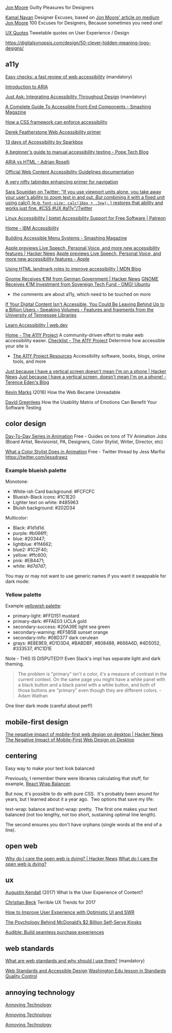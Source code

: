 
[Jon Moore](https://medium.com/ux-power-tools/guilty-pleasures-for-designers-b34f2a3f604a)
Guilty Pleasures for Designers

[Kamal Nayan](http://www.uxcuses.com/)
Designer Excuses, based on [Jon Moore' article on medium](https://medium.com/ux-power-tools/100-excuses-for-designers-517344cdd910)
[Jon Moore](https://medium.com/ux-power-tools/100-excuses-for-designers-517344cdd910)
100 Excuses for Designers, Because sometimes you need one!

[UX Quotes](http://uxchoice.com/ux-quotes)
Tweetable quotes on User Experience / Design

https://digitalsynopsis.com/design/50-clever-hidden-meaning-logo-designs/

## a11y

[Easy checks: a fast review of web accessibility](http://www.w3.org/WAI/eval/preliminary.html)
(mandatory)

[Introduction to ARIA](https://webaim.org/techniques/aria/)

[Just Ask: Integrating Accessibility Throughout Design](http://uiaccess.com/JustAsk/index.html)
(mandatory)

[A Complete Guide To Accessible Front-End Components - Smashing Magazine](https://www.smashingmagazine.com/2021/03/complete-guide-accessible-front-end-components)

[How a CSS framework can enforce accessibility](http://www.ebaytechblog.com/2015/11/04/how-our-css-framework-helps-enforce-accessibility/)

[Derek Featherstone Web Accessibility primer](https://www.linkedin.com/learning/accessibility-for-web-design/welcome?autoplay=true)

[13 days of Accessibility by Sparkbox](https://seesparkbox.com/foundry/13_wcag_2.1_web_accessibility_guidelines)

[A beginner's guide to manual accessibility testing - Pope Tech Blog](https://blog.pope.tech/2023/03/01/a-beginners-guide-to-manual-accessibility-testing/)

[ARIA vs HTML - Adrian Roselli](https://adrianroselli.com/2023/02/aria-vs-html.html)

[Official Web Content Accessibility Guidelines documentation](https://www.w3.org/TR/WCAG21/)

[A very nifty tabindex enhancing primer for navigation](https://www.sarasoueidan.com/blog/keyboard-friendlier-article-listings/)

[Sara Soueidan on Twitter: "If you use viewport units alone, you take away your user's ability to zoom text in and out. *But* combining it with a fixed unit using calc() (e.g. `font-size: calc(16px + .3vw);` ) restores that ability and works just fine. #CSS #UX #a11y"/Twitter](https://twitter.com/SaraSoueidan/status/1121645149983891457?s=20)

[Linux Accessibility | bietet Accessibility Support for Free Software | Patreon](https://www.patreon.com/linux_a11y)

[Home - IBM Accessibility](https://www.ibm.com/able/)

[Building Accessible Menu Systems - Smashing Magazine](https://www.smashingmagazine.com/2017/11/building-accessible-menu-systems/)

[Apple previews Live Speech, Personal Voice, and more new accessibility features | Hacker News](https://news.ycombinator.com/item?id=35960663)
[Apple previews Live Speech, Personal Voice, and more new accessibility features - Apple](https://www.apple.com/newsroom/2023/05/apple-previews-live-speech-personal-voice-and-more-new-accessibility-features/)

[Using HTML landmark roles to improve accessibility | MDN Blog](https://developer.mozilla.org/en-US/blog/aria-accessibility-html-landmark-roles/)

[Gnome Receives €1M from German Government | Hacker News](https://news.ycombinator.com/item?id=38228649)
[GNOME Receives €1M Investment from Sovereign Tech Fund - OMG! Ubuntu](https://www.omgubuntu.co.uk/2023/11/gnome-sovereign-tech-fund)
- the comments are about a11y, which need to be touched on more

[If Your Digital Content Isn't Accessible, You Could Be Leaving Behind Up to a Billion Users - Speaking Volumes - Features and fragments from the University of Tennessee Libraries](https://volumes.lib.utk.edu/news/if-your-digital-content-isnt-accessible-you-could-be-leaving-behind-up-to-a-billion-users)

[Learn Accessibility  |  web.dev](https://web.dev/learn/accessibility/)

[Home - The A11Y Project](https://www.a11yproject.com/)
A community-driven effort to make web accessibility easier.
[Checklist - The A11Y Project](https://www.a11yproject.com/checklist/)
Determine how accessible your site is
- [The A11Y Project Resources](https://a11yproject.com/resources/)
Accessibility software, books, blogs, online tools, and more

[Just because I have a vertical screen doesn't mean I'm on a phone | Hacker News](https://news.ycombinator.com/item?id=26000405)
[Just because I have a vertical screen, doesn't mean I'm on a phone! - Terence Eden's Blog](https://shkspr.mobi/blog/2021/02/just-because-i-have-a-vertical-screen-doesnt-mean-im-on-a-phone/)

[Kevin Marks](https://www.wired.com/2016/10/how-the-web-became-unreadable/)
(2016) How the Web Became Unreadable

[David Greenlees](https://www.stickyminds.com/article/how-usability-matrix-emotions-can-benefit-your-software-testing?page=0%2C1)
How the Usability Matrix of Emotions Can Benefit Your Software Testing

## color design

[Day-To-Day Series in Animation](http://www.toyarave.com/day-to-day-series.html)
Free - Guides on tons of TV Animation Jobs (Board Artist, Revisionist, PA, Designers, Color Stylist, Writer, Director, etc)

[What a Color Stylist Does in Animation](https://twitter.com/jessdrawz/status/938847340512681984)
Free - Twitter thread by Jess Marfisi https://twitter.com/jessdrawz

### Example blueish palette

Monotone:

- White-ish Card background: #FCFCFC
- Blueish-Black icons: #1C1E20
- Lighter text on white: #485963
- Bluish background: #202D34

Multicolor:

- Black: #1d1d1d.
- purple: #b066ff;
- blue: #203447;
- lightblue: #1f4662;
- blue2: #1C2F40;
- yellow: #ffc600;
- pink: #EB4471;
- white: #d7d7d7;

You may or may not want to use generic names if you want it swappable for dark mode:

### Yellow palette

Example [yellowish palette](https://codepen.io/oliviale/full/XyqQYL):

- primary-light: #FFD151 mustard
- primary-dark: #FFAE03 UCLA gold
- secondary-success: #20A39E light sea green
- secondary-warning: #EF5B5B sunset orange
- secondary-info: #08D377 dark cerulean
- grays: #E8E9E9, #D1D3D4, #BABDBF, #808488, #666A6D, #4D5052, #333537, #1C1D1E

Note - THIS IS DISPUTED!!! Even Slack's impl has separate light and dark theming.

> The problem is "primary" isn't a color, it's a measure of contrast in the current context. On the same page you might have a white panel with a black button and a black panel with a white button, and both of those buttons are "primary" even though they are different colors. - Adam Wathan

One liner dark mode (careful about perf!)

## mobile-first design

[The negative impact of mobile-first web design on desktop | Hacker News](https://news.ycombinator.com/item?id=38025767)
[The Negative Impact of Mobile-First Web Design on Desktop](https://www.nngroup.com/articles/content-dispersion/)

## centering

Easy way to make your text look balanced

Previously, I remember there were libraries calculating that stuff, for example, [React Wrap Balancer](https://react-wrap-balancer.vercel.app/).

But now, it's possible to do with pure CSS.
​
It's probably been around for years, but I learned about it a year ago.
​
Two options that save my life:

text-wrap: balance and text-wrap: pretty.
​
The first one makes your text balanced (not too lengthy, not too short, sustaining optimal line length).

The second ensures you don't have orphans (single words at the end of a line).

## open web

[Why do I care the open web is dying? | Hacker News](https://news.ycombinator.com/item?id=25261132)
[What do I care the open web is dying?](https://web.archive.org/web/20230626213548/https://insightbrowser.com/blog/open-web-dying-why-care)

## ux

[Augustin Kendall](https://www.portent.com/blog/content-strategy/user-experience-content.htm)
(2017) What Is the User Experience of Content?

[Christian Beck](https://medium.com/ux-power-tools/terrible-ux-trends-for-2017-de6faebf099e)
Terrible UX Trends for 2017

[How to Improve User Experience with Optimistic UI and SWR](https://www.freecodecamp.org/news/improve-user-experience-with-optimistic-ui-swr/)

[The Psychology Behind McDonald’s $2 Billion Self-Serve Kiosks](https://growth.design/case-studies/mcdonalds-self-serve-ux)

[Audible: Build seamless purchase experiences](https://growth.design/case-studies/audible-purchase-ux)

## web standards

[What are web standards and why should I use them?](http://www.webstandards.org/learn/faq/)
(mandatory)

[Web Standards and Accessible Design](http://www.washington.edu/accesscomputing/webd2/student/unit1/module3/index.html)
[Washington Edu lesson in Standards](http://www.washington.edu/accesscomputing/webd2/student/unit1/module3/lesson1.html)
[Quality Control](http://www.washington.edu/accesscomputing/webd2/student/unit6/index.html)

## annoying technology

[Annoying Technology](https://annoying.technology/posts/b00dc0a202a00a14/)

[Annoying Technology](https://annoying.technology/posts/9ce31b2181b7ff77/)

[Annoying Technology](https://annoying.technology/posts/646486122330b2ef/)
